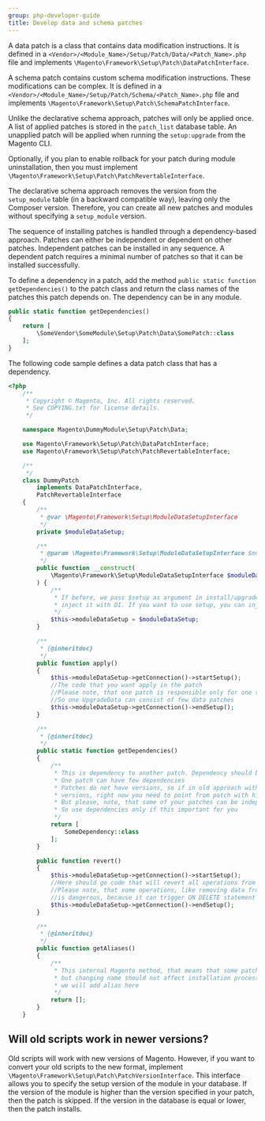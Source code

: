 ```yaml
---
group: php-developer-guide
title: Develop data and schema patches
---
```


A data patch is a class that contains data modification instructions. It is defined in a `<Vendor>/<Module_Name>/Setup/Patch/Data/<Patch_Name>.php` file and implements `\Magento\Framework\Setup\Patch\DataPatchInterface`.

A schema patch contains custom schema modification instructions. These modifications can be complex. It is defined in a `<Vendor>/<Module_Name>/Setup/Patch/Schema/<Patch_Name>.php` file and implements `\Magento\Framework\Setup\Patch\SchemaPatchInterface`.

Unlike the declarative schema approach, patches will only be applied once. A list of applied patches is stored in the `patch_list` database table. An unapplied patch will be applied when running the `setup:upgrade` from the Magento CLI. 

Optionally, if you plan to enable rollback for your patch during module uninstallation, then you must implement `\Magento\Framework\Setup\Patch\PatchRevertableInterface`.

The declarative schema approach removes the version from the `setup_module` table (in a backward compatible way), leaving only the Composer version. Therefore, you can create all new patches and modules without specifying a `setup_module` version.

The sequence of installing patches is handled through a dependency-based approach. Patches can either be independent or dependent on other patches. Independent patches can be installed in any sequence. A dependent patch requires a minimal number of patches so that it can be installed successfully.

To define a dependency in a patch, add the method `public static function getDependencies()`
to the patch class and return the class names of the patches this patch depends on. The dependency can be in any module.

``` php
public static function getDependencies()
{
    return [
        \SomeVendor\SomeModule\Setup\Patch\Data\SomePatch::class
    ];
}
```

The following code sample defines a data patch class that has a dependency.


```php
<?php
    /**
     * Copyright © Magento, Inc. All rights reserved.
     * See COPYING.txt for license details.
     */

    namespace Magento\DummyModule\Setup\Patch\Data;

    use Magento\Framework\Setup\Patch\DataPatchInterface;
    use Magento\Framework\Setup\Patch\PatchRevertableInterface;

    /**
     */
    class DummyPatch
        implements DataPatchInterface,
        PatchRevertableInterface
    {
        /**
         * @var \Magento\Framework\Setup\ModuleDataSetupInterface
         */
        private $moduleDataSetup;

        /**
         * @param \Magento\Framework\Setup\ModuleDataSetupInterface $moduleDataSetup
         */
        public function __construct(
            \Magento\Framework\Setup\ModuleDataSetupInterface $moduleDataSetup
        ) {
            /**
             * If before, we pass $setup as argument in install/upgrade function, from now we start
             * inject it with DI. If you want to use setup, you can inject it, with the same way as here
             */
            $this->moduleDataSetup = $moduleDataSetup;
        }

        /**
         * {@inheritdoc}
         */
        public function apply()
        {
            $this->moduleDataSetup->getConnection()->startSetup();
            //The code that you want apply in the patch
            //Please note, that one patch is responsible only for one setup version
            //So one UpgradeData can consist of few data patches
            $this->moduleDataSetup->getConnection()->endSetup();
        }

        /**
         * {@inheritdoc}
         */
        public static function getDependencies()
        {
            /**
             * This is dependency to another patch. Dependency should be applied first
             * One patch can have few dependencies
             * Patches do not have versions, so if in old approach with Install/Ugrade data scripts you used
             * versions, right now you need to point from patch with higher version to patch with lower version
             * But please, note, that some of your patches can be independent and can be installed in any sequence
             * So use dependencies only if this important for you
             */
            return [
                SomeDependency::class
            ];
        }

        public function revert()
        {
            $this->moduleDataSetup->getConnection()->startSetup();
            //Here should go code that will revert all operations from `apply` method
            //Please note, that some operations, like removing data from column, that is in role of foreign key reference
            //is dangerous, because it can trigger ON DELETE statement
            $this->moduleDataSetup->getConnection()->endSetup();
        }

        /**
         * {@inheritdoc}
         */
        public function getAliases()
        {
            /**
             * This internal Magento method, that means that some patches with time can change their names,
             * but changing name should not affect installation process, that's why if we will change name of the patch
             * we will add alias here
             */
            return [];
        }
    }
```

## Will old scripts work in newer versions?

Old scripts will work with new versions of Magento. However, if you want to convert your old scripts to the new format,
implement `\Magento\Framework\Setup\Patch\PatchVersionInterface`. This interface allows you to specify the setup version of the module in your database. If the version of the module is higher than the version specified in your patch, then the patch is skipped. If the version in the database is equal or lower, then the patch installs.
